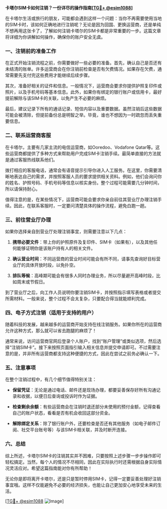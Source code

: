 **卡塔尔SIM卡如何注销？一份详尽的操作指南[[TG💪+ @esim1088](https://t.me/s/esim1088)]**

在卡塔尔生活或旅行的朋友，可能都会遇到这样一个问题：当你不再需要使用当地的SIM卡时，该如何正确地进行注销呢？无论是因为回国、更换运营商，还是单纯不想再用这张卡了，了解如何注销卡塔尔的SIM卡都是非常重要的一步。这篇文章将详细为你讲解如何操作，确保你的账户安全无虞。

### 一、注销前的准备工作

在正式开始注销流程之前，你需要做好一些必要的准备。首先，确认自己是否还有未结清的账单。许多运营商会在你注销前检查是否有欠费情况。如果存在欠费，通常需要先支付完这些费用才能继续后续步骤。

其次，准备好相关的证件和信息。一般情况下，运营商会要求你提供护照复印件或照片，以及手机号码等基本信息。此外，如果你有绑定的银行账户或信用卡，最好提前解除与该SIM卡的关联，以免产生不必要的麻烦。

最后，建议记录下所有的通话记录、短信内容以及重要数据。虽然注销后这些数据可能会被清除，但提前备份总是明智之举。毕竟，谁也不想因为一时疏忽而丢失重要信息。

### 二、联系运营商客服

在卡塔尔，主要有几家主流的电信运营商，如Ooredoo、Vodafone Qatar等。这些运营商都提供了多种方式来帮助用户完成SIM卡注销手续。最简单直接的方法就是通过客服热线联系他们。

拨打相应的客服电话，通常会有语音提示引导你进入人工服务。在这里，你需要清晰地表达自己的需求，并按照客服人员的要求提供相关资料。例如，他们会询问你的姓名、护照号码、手机号码等信息以核实身份。整个过程可能需要几分钟时间，所以请保持耐心。

值得注意的是，在某些情况下，运营商可能会要求你亲自前往其营业厅办理注销手续。因此，在联系客服时，一定要问清楚具体的操作流程，避免白跑一趟。

### 三、前往营业厅办理

如果你选择亲自到营业厅处理注销事宜，则需要注意以下几点：

1. **携带必要文件**：带上你的护照原件及复印件、SIM卡（如果有），以及其他任何能够证明你是该账户持有人的相关文件。
   
2. **确认营业时间**：不同运营商的营业时间可能会有所不同，请事先查询好目标营业厅的具体开放时段，以免扑空。
   
3. **排队等候**：高峰期可能会有很多人同时办理业务，所以尽量避开高峰时段，比如周末或节假日。

到了营业厅之后，向工作人员说明你要注销SIM卡，并按照指示填写表格或者提交所需材料。一般来说，整个过程不会太复杂，只要配合得当就能顺利完成。

### 四、电子方式注销（适用于支持的用户）

随着科技的发展，越来越多的运营商开始支持在线注销服务。如果你所在的运营商允许这种方式，那么就可以省去跑腿的麻烦了！

通常来说，访问运营商官网后登录个人账户，找到“账户管理”或类似选项，然后选择“注销SIM卡”。接下来按照页面指引输入相关信息并提交申请即可。不过需要注意的是，并非所有运营商都支持这种便捷的方式，因此在尝试之前务必确认一下。

### 五、注意事项

在整个注销过程中，有几个细节值得特别关注：

- **保留凭证**：无论是通过电话、邮件还是现场办理，都要妥善保存好所有沟通记录和收据，以便日后查询或投诉时作为证据。
  
- **检查剩余余额**：有些运营商会在注销时退还部分未使用的预付金额，记得查看自己的账户状态，看看是否有机会收回这部分资金。
  
- **解除绑定关系**：除了银行账户外，还要检查是否还有其他服务（如电子邮件订阅、社交平台账号等）与该SIM卡相关联，并及时断开连接。

### 六、总结

综上所述，卡塔尔SIM卡的注销其实并不困难，只要按照上述步骤一步步操作即可轻松搞定。当然，每个人的情况不尽相同，因此在实际执行时还需根据自身实际情况灵活应对。希望这篇指南能对你有所帮助！

无论你是即将离开卡塔尔，还是只是暂时停用SIM卡，记得一定要妥善处理好注销事宜哦。这样不仅能避免不必要的经济损失，也能让自己更加安心地享受未来的生活。

[[TG💪+ @esim1088](https://t.me/s/esim1088) ![Image](https://i.postimg.cc/4NQfJmqS/Snipaste-2025-05-13-00-14-12.png)]